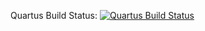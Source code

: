 Quartus Build Status: [![Quartus Build Status](https://jenkins.machinekit.io/buildStatus/icon?job=mksocfpga-joeredsocks)](https://jenkins.machinekit.io/buildStatus/icon?job=mksocfpga-joeredsocks)

